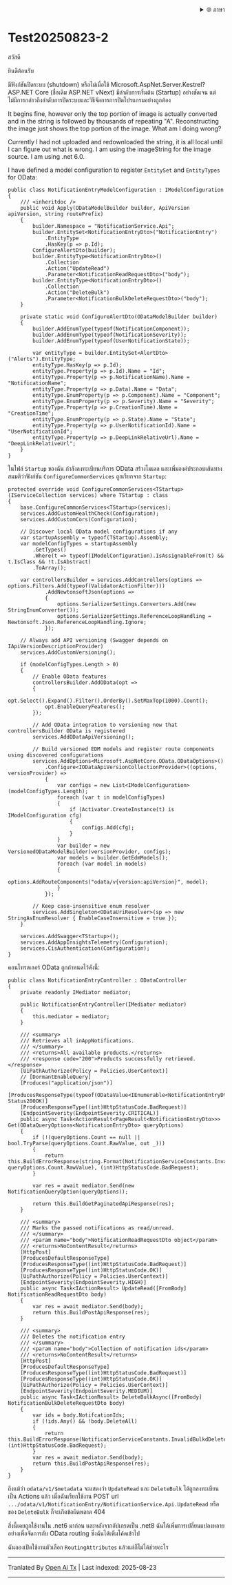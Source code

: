 <!-- แปลโดย https://openaitx.com กรุณาอย่าลบหมายเหตุนี้ ระบบต้องใช้เพื่อตรวจสอบสถานะโครงการ -->
<div align="right">
  <details>
    <summary >🌐 ภาษา</summary>
    <div>
      <div align="center">
        <a href="./translate/README.en.md">English</a>
        | <a href="./translate/README.zh-CN.md">简体中文</a>
        | <a href="./translate/README.zh-TW.md">繁體中文</a>
        | <a href="./translate/README.ja.md">日本語</a>
        | <a href="./translate/README.ko.md">한국어</a>
        | <a href="./translate/README.hi.md">हिन्दी</a>
        | <a href="./translate/README.th.md">ไทย</a>
        | <a href="./translate/README.fr.md">Français</a>
        | <a href="./translate/README.de.md">Deutsch</a>
        | <a href="./translate/README.es.md">Español</a>
        | <a href="./translate/README.it.md">Italiano</a>
        | <a href="./translate/README.ru.md">Русский</a>
        | <a href="./translate/README.pt.md">Português</a>
        | <a href="./translate/README.nl.md">Nederlands</a>
        | <a href="./translate/README.pl.md">Polski</a>
        | <a href="./translate/README.ar.md">العربية</a>
        | <a href="./translate/README.fa.md">فارسی</a>
        | <a href="./translate/README.tr.md">Türkçe</a>
        | <a href="./translate/README.vi.md">Tiếng Việt</a>
        | <a href="./translate/README.id.md">Bahasa Indonesia</a>
        | <a href="./translate/README.as.md">অসমীয়া</a>
      </div>
    </div>
  </details>
</div>

# Test20250823-2

สวัสดี

ยินดีต้อนรับ  


มีฟังก์ชันปิดระบบ (shutdown) หรือไม่เมื่อใช้ Microsoft.AspNet.Server.Kestrel? ASP.NET Core (ชื่อเดิม ASP.NET vNext) มีลำดับการเริ่มต้น (Startup) อย่างชัดเจน แต่ไม่มีการกล่าวถึงลำดับการปิดระบบและวิธีจัดการการปิดโปรแกรมอย่างถูกต้อง


   
It begins fine, however only the top portion of image is actually converted and in the string is followed by thousands of repeating "A". Reconstructing the image just shows the top portion of the image. What am I doing wrong?

Currently I had not uploaded and redownloaded the string, it is all local until I can figure out what is wrong. I am using the imageString for the image source. I am using .net 6.0.



I have defined a model configuration to register `EntitySet` and `EntityTypes` for OData:

```
public class NotificationEntryModelConfiguration : IModelConfiguration
{
    /// <inheritdoc />
    public void Apply(ODataModelBuilder builder, ApiVersion apiVersion, string routePrefix)
    {
        builder.Namespace = "NotificationService.Api";
        builder.EntitySet<NotificationEntryDto>("NotificationEntry")
            .EntityType
            .HasKey(p => p.Id);
        ConfigureAlertDto(builder);
        builder.EntityType<NotificationEntryDto>()
            .Collection
            .Action("UpdateRead")
            .Parameter<NotificationReadRequestDto>("body");
        builder.EntityType<NotificationEntryDto>()
            .Collection
            .Action("DeleteBulk")
            .Parameter<NotificationBulkDeleteRequestDto>("body");
    }

    private static void ConfigureAlertDto(ODataModelBuilder builder)
    {
        builder.AddEnumType(typeof(NotificationComponent));
        builder.AddEnumType(typeof(NotificationSeverity));
        builder.AddEnumType(typeof(UserNotificationState));

        var entityType = builder.EntitySet<AlertDto>("Alerts").EntityType;
        entityType.HasKey(p => p.Id);
        entityType.Property(p => p.Id).Name = "Id";
        entityType.Property(p => p.NotificationName).Name = "NotificationName";
        entityType.Property(p => p.Data).Name = "Data";
        entityType.EnumProperty(p => p.Component).Name = "Component";
        entityType.EnumProperty(p => p.Severity).Name = "Severity";
        entityType.Property(p => p.CreationTime).Name = "CreationTime";
        entityType.EnumProperty(p => p.State).Name = "State";
        entityType.Property(p => p.UserNotificationId).Name = "UserNotificationId";
        entityType.Property(p => p.DeepLinkRelativeUrl).Name = "DeepLinkRelativeUrl";
    }
}
```
ในไฟล์ `Startup` ของฉัน กำลังลงทะเบียนบริการ OData สร้างโมเดล และเพิ่มองค์ประกอบเส้นทาง สมมติว่าฟังก์ชัน `ConfigureCommonServices` ถูกเรียกจาก `Startup`:


```
protected override void ConfigureCommonServices<TStartup>(IServiceCollection services) where TStartup : class
{
    base.ConfigureCommonServices<TStartup>(services);
    services.AddCustomHealthCheck(Configuration);
    services.AddCustomCors(Configuration);

    // Discover local OData model configurations if any
    var startupAssembly = typeof(TStartup).Assembly;
    var modelConfigTypes = startupAssembly
        .GetTypes()
        .Where(t => typeof(IModelConfiguration).IsAssignableFrom(t) && t.IsClass && !t.IsAbstract)
        .ToArray();

    var controllersBuilder = services.AddControllers(options => options.Filters.Add(typeof(ValidatorActionFilter)))
            .AddNewtonsoftJson(options =>
            {
                options.SerializerSettings.Converters.Add(new StringEnumConverter());
                options.SerializerSettings.ReferenceLoopHandling = Newtonsoft.Json.ReferenceLoopHandling.Ignore;
            });

    // Always add API versioning (Swagger depends on IApiVersionDescriptionProvider)
    services.AddCustomVersioning();

    if (modelConfigTypes.Length > 0)
    {
        // Enable OData features
        controllersBuilder.AddOData(opt =>
        {
            opt.Select().Expand().Filter().OrderBy().SetMaxTop(1000).Count();
            opt.EnableQueryFeatures();
        });

        // Add OData integration to versioning now that controllersBuilder OData is registered
        services.AddODataApiVersioning();

        // Build versioned EDM models and register route components using discovered configurations
        services.AddOptions<Microsoft.AspNetCore.OData.ODataOptions>()
            .Configure<IODataApiVersionCollectionProvider>((options, versionProvider) =>
            {
                var configs = new List<IModelConfiguration>(modelConfigTypes.Length);
                foreach (var t in modelConfigTypes)
                {
                    if (Activator.CreateInstance(t) is IModelConfiguration cfg)
                    {
                        configs.Add(cfg);
                    }
                }
                var builder = new VersionedODataModelBuilder(versionProvider, configs);
                var models = builder.GetEdmModels();
                foreach (var model in models)
                {
                    options.AddRouteComponents("odata/v{version:apiVersion}", model);
                }
            });

        // Keep case-insensitive enum resolver
        services.AddSingleton<ODataUriResolver>(sp => new StringAsEnumResolver { EnableCaseInsensitive = true });
    }

    services.AddSwagger<TStartup>();
    services.AddAppInsightsTelemetry(Configuration);
    services.CisAuthentication(Configuration);
}
```

คอนโทรลเลอร์ OData ถูกกำหนดไว้ดังนี้:

```
public class NotificationEntryController : ODataController
{
    private readonly IMediator mediator;

    public NotificationEntryController(IMediator mediator)
    {
        this.mediator = mediator;
    }

    /// <summary>
    /// Retrieves all inAppNotifications.
    /// </summary>
    /// <returns>All available products.</returns>
    /// <response code="200">Products successfully retrieved.</response>
    [UiPathAuthorize(Policy = Policies.UserContext)]
    // [DormantEnableQuery]
    [Produces("application/json")]
    [ProducesResponseType(typeof(ODataValue<IEnumerable<NotificationEntryDto>>), Status200OK)]
    [ProducesResponseType((int)HttpStatusCode.BadRequest)]
    [EndpointSeverity(EndpointSeverity.CRITICAL)]
    public async Task<ActionResult<PageResult<NotificationEntryDto>>> Get(ODataQueryOptions<NotificationEntryDto> queryOptions)
    {
        if (!(queryOptions.Count == null || bool.TryParse(queryOptions.Count.RawValue, out _)))
        {
            return this.BuildErrorResponse(string.Format(NotificationServiceConstants.InvalidCountQueryOption, queryOptions.Count.RawValue), (int)HttpStatusCode.BadRequest);
        }

        var res = await mediator.Send(new NotificationQueryOption(queryOptions));

        return this.BuildGetPaginatedApiResponse(res);
    }

    /// <summary>
    /// Marks the passed notifications as read/unread.
    /// </summary>
    /// <param name="body">NotificationReadRequestDto object</param>
    /// <returns>NoContentResult</returns>
    [HttpPost]
    [ProducesDefaultResponseType]
    [ProducesResponseType((int)HttpStatusCode.BadRequest)]
    [ProducesResponseType((int)HttpStatusCode.OK)]
    [UiPathAuthorize(Policy = Policies.UserContext)]
    [EndpointSeverity(EndpointSeverity.HIGH)]
    public async Task<IActionResult> UpdateRead([FromBody] NotificationReadRequestDto body)
    {
        var res = await mediator.Send(body);
        return this.BuildPostApiResponse(res);
    }

    /// <summary>
    /// Deletes the notification entry
    /// </summary>
    /// <param name="body">Collection of notification ids</param>
    /// <returns>NoContentResult</returns>
    [HttpPost]
    [ProducesDefaultResponseType]
    [ProducesResponseType((int)HttpStatusCode.BadRequest)]
    [ProducesResponseType((int)HttpStatusCode.OK)]
    [UiPathAuthorize(Policy = Policies.UserContext)]
    [EndpointSeverity(EndpointSeverity.MEDIUM)]
    public async Task<IActionResult> DeleteBulkAsync([FromBody] NotificationBulkDeleteRequestDto body)
    {
        var ids = body.NotifcationIds;
        if (!ids.Any() && !body.DeleteAll)
        {
            return this.BuildErrorResponse(NotificationServiceConstants.InvalidBulkdDeleteRequest, (int)HttpStatusCode.BadRequest);
        }
        var res = await mediator.Send(body);
        return this.BuildPostApiResponse(res);
    }
}
```
ถึงแม้ว่า `odata/v1/$metadata` จะแสดงว่า `UpdateRead` และ `DeleteBulk` ได้ถูกลงทะเบียนเป็น Actions แล้ว เมื่อฉันเรียกใช้งาน POST url `.../odata/v1/NotificationEntry/NotificationService.Api.UpdateRead` หรือของ `DeleteBulk` ก็จะเกิดข้อผิดพลาด 404

สิ่งนี้เคยถูกใช้งานใน .net6 มาก่อน และหลังจากอัปเกรดเป็น .net8 ฉันได้เพิ่มการเปลี่ยนแปลงหลายอย่างเพื่อจัดการกับ OData routing ซึ่งฉันได้เพิ่มโค้ดเข้าไป

ฉันลองเปิดใช้งานตัวเลือก `RoutingAttributes` แล้วแต่ก็ไม่ได้ช่วยอะไร



---

Tranlated By [Open Ai Tx](https://github.com/OpenAiTx/OpenAiTx) | Last indexed: 2025-08-23

---